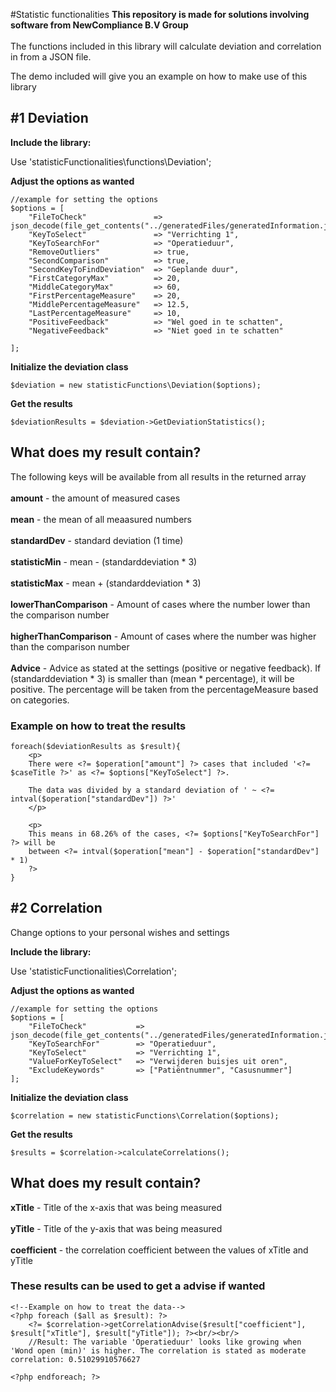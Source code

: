 #Statistic functionalities
<b>This repository is made for solutions involving software from NewCompliance B.V Group</b>
<br/><br/>
The functions included in this library will calculate deviation and correlation in from a JSON file.

The demo included will give you an example on how to make use of this library

## #1 Deviation
<b>Include the library:</b>

Use 'statisticFunctionalities\functions\Deviation';

<b>Adjust the options as wanted</b>
```
//example for setting the options
$options = [
    "FileToCheck"               => json_decode(file_get_contents("../generatedFiles/generatedInformation.json")),
    "KeyToSelect"               => "Verrichting 1",
    "KeyToSearchFor"            => "Operatieduur",
    "RemoveOutliers"            => true,
    "SecondComparison"          => true,
    "SecondKeyToFindDeviation"  => "Geplande duur",
    "FirstCategoryMax"          => 20,
    "MiddleCategoryMax"         => 60,
    "FirstPercentageMeasure"    => 20,
    "MiddlePercentageMeasure"   => 12.5,
    "LastPercentageMeasure"     => 10,
    "PositiveFeedback"          => "Wel goed in te schatten",
    "NegativeFeedback"          => "Niet goed in te schatten"

];
```
<b>Initialize the deviation class</b>
```
$deviation = new statisticFunctions\Deviation($options);
```

<b>Get the results</b>
```
$deviationResults = $deviation->GetDeviationStatistics();
```
<h2>What does my result contain?</h2>

<p>The following keys will be available from all results in the returned array<br/><br/>
<b>amount</b> - the amount of measured cases<br/><br/>
<b>mean</b> - the mean of all meaasured numbers<br/><br/>
<b>standardDev</b> - standard deviation (1 time) <br/><br/>
<b>statisticMin</b> - mean - (standarddeviation * 3)<br/><br/>
<b>statisticMax</b> - mean + (standarddeviation * 3)<br/><br/>
<b>lowerThanComparison</b> -  Amount of cases where the number lower than the comparison number<br/><br/>
<b>higherThanComparison</b> - Amount of cases where the number was higher than the comparison number<br/><br/>
<b>Advice</b> - Advice as stated at the settings (positive or negative feedback). If (standarddeviation * 3) is smaller than (mean * percentage), it will be positive. The percentage will be taken from the percentageMeasure based on categories.
<p/>


<h3>Example on how to treat the results</h3>

```
foreach($deviationResults as $result){
    <p>
    There were <?= $operation["amount"] ?> cases that included '<?= $caseTitle ?>' as <?= $options["KeyToSelect"] ?>.
        
    The data was divided by a standard deviation of ' ~ <?= intval($operation["standardDev"]) ?>' 
    </p>
    
    <p>
    This means in 68.26% of the cases, <?= $options["KeyToSearchFor"] ?> will be
    between <?= intval($operation["mean"] - $operation["standardDev"] * 1) 
    ?>
}
``` 
## #2 Correlation
<p>Change options to your personal wishes and settings</p>

<b>Include the library:</b>

Use 'statisticFunctionalities\Correlation';

<b>Adjust the options as wanted</b>
```
//example for setting the options
$options = [
    "FileToCheck"           => json_decode(file_get_contents("../generatedFiles/generatedInformation.json")),
    "KeyToSearchFor"        => "Operatieduur",
    "KeyToSelect"           => "Verrichting 1",
    "ValueForKeyToSelect"   => "Verwijderen buisjes uit oren",
    "ExcludeKeywords"       => ["Patiëntnummer", "Casusnummer"]
];
```
<b>Initialize the deviation class</b>
```
$correlation = new statisticFunctions\Correlation($options);
```

<b>Get the results</b>

```
$results = $correlation->calculateCorrelations();
```

<h2>What does my result contain?</h2>
<b>xTitle</b> - Title of the x-axis that was being measured<br/><br/>
<b>yTitle</b> - Title of the y-axis that was being measured<br/><br/>
<b>coefficient</b> - the correlation coefficient between the values of xTitle and yTitle

<h3>These results can be used to get a advise if wanted</h3>

```
<!--Example on how to treat the data-->
<?php foreach ($all as $result): ?>
    <?= $correlation->getCorrelationAdvise($result["coefficient"], $result["xTitle"], $result["yTitle"]); ?><br/><br/>
    //Result: The variable 'Operatieduur' looks like growing when 'Wond open (min)' is higher. The correlation is stated as moderate correlation: 0.51029910576627

<?php endforeach; ?>
```

